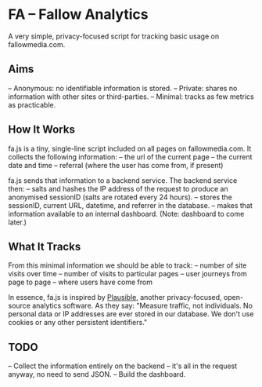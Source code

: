 # FA – Fallow Analytics

A very simple, privacy-focused script for tracking basic usage on fallowmedia.com.

## Aims

– Anonymous: no identifiable information is stored.
– Private: shares no information with other sites or third-parties.
– Minimal: tracks as few metrics as practicable.

## How It Works

fa.js is a tiny, single-line script included on all pages on fallowmedia.com. It collects the following information: 
– the url of the current page
– the current date and time
– referral (where the user has come from, if present)

fa.js sends that information to a backend service. The backend service then:
– salts and hashes the IP address of the request to produce an anonymised sessionID (salts are rotated every 24 hours).
– stores the sessionID, current URL, datetime, and referrer in the database.
– makes that information available to an internal dashboard. (Note: dashboard to come later.)

## What It Tracks

From this minimal information we should be able to track:
– number of site visits over time
– number of visits to particular pages
– user journeys from page to page
– where users have come from

In essence, fa.js is inspired by [Plausible](https://github.com/plausible/analytics), another privacy-focused, open-source analytics software. As they say: "Measure traffic, not individuals. No personal data or IP addresses are ever stored in our database. We don't use cookies or any other persistent identifiers."

## TODO
– Collect the information entirely on the backend – it's all in the request anyway, no need to send JSON.
– Build the dashboard.